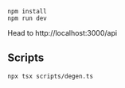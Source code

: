 ```
npm install
npm run dev
```

Head to http://localhost:3000/api

## Scripts

```
npx tsx scripts/degen.ts
```
